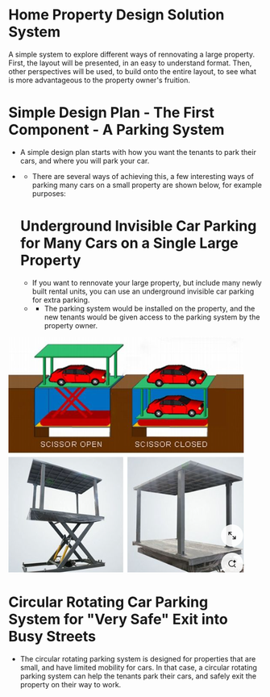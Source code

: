 # Home Property Design Solution System

A simple system to explore different ways of rennovating a large property. First, the layout will be presented, in an easy to understand format. Then, other perspectives will be used, to build onto the entire layout, to see what is more advantageous to the property owner's fruition.

# Simple Design Plan - The First Component - A Parking System
- A simple design plan starts with how you want the tenants to park their cars, and where you will park your car.
- - There are several ways of achieving this, a few interesting ways of parking many cars on a small property are shown below, for example purposes:
 

  # Underground Invisible Car Parking for Many Cars on a Single Large Property
  - If you want to rennovate your large property, but include many newly built rental units, you can use an underground invisible car parking for extra parking.
  - - The parking system would be installed on the property, and the new tenants would be given access to the parking system by the property owner.
   
![Invisible Car Parking System for Rental Property](https://github.com/edorejel/electrical_engineering/blob/main/Home_Property_Design_Solution_System/images/Screenshot%202025-02-19%20003115.png)
      

# Circular Rotating Car Parking System for "Very Safe" Exit into Busy Streets
- The circular rotating parking system is designed for properties that are small, and have limited mobility for cars. In that case, a circular rotating parking system can help the tenants park their cars, and safely exit the property on their way to work.

